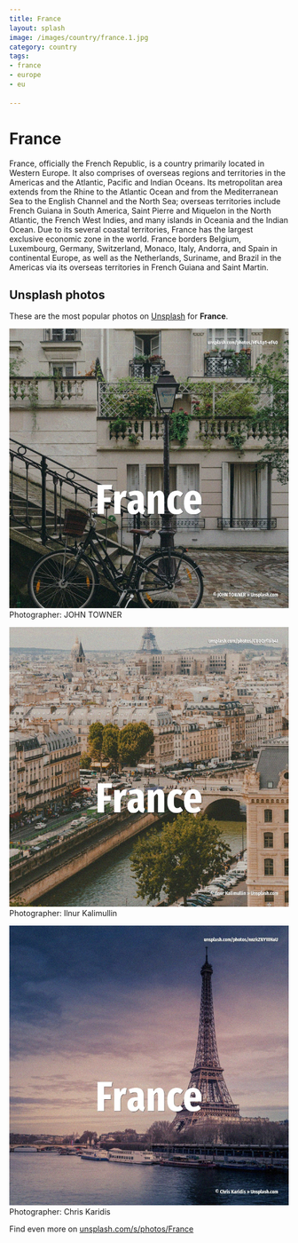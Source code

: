 ```yaml
---
title: France
layout: splash
image: /images/country/france.1.jpg
category: country
tags:
- france
- europe
- eu

---
```

# France

France, officially the French Republic, is a country primarily located in Western Europe. It also comprises of overseas regions and territories in the Americas and the Atlantic, Pacific and  Indian Oceans. Its metropolitan area extends from the Rhine to the Atlantic Ocean and from the Mediterranean Sea  to the English Channel and the North Sea; overseas territories include French Guiana in South  America, Saint Pierre and Miquelon in the North Atlantic, the French West Indies, and many islands  in Oceania and the Indian Ocean. Due to its several coastal territories, France has the largest exclusive economic zone in the world. France borders Belgium, Luxembourg, Germany, Switzerland, Monaco, Italy, Andorra, and Spain in  continental Europe, as well as the Netherlands, Suriname, and Brazil in the Americas via its  overseas territories in French Guiana and Saint Martin. 

 
## Unsplash photos
These are the most popular photos on [Unsplash](https://unsplash.com) for **France**.
 
![France](/images/country/france.1.jpg)
Photographer:  JOHN TOWNER
 
![France](/images/country/france.2.jpg)
Photographer:  Ilnur Kalimullin
 
![France](/images/country/france.3.jpg)
Photographer:  Chris Karidis
 
Find even more on [unsplash.com/s/photos/France](https://unsplash.com/s/photos/France)
 
